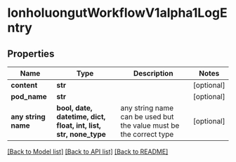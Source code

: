 # IonholuongutWorkflowV1alpha1LogEntry


## Properties
Name | Type | Description | Notes
------------ | ------------- | ------------- | -------------
**content** | **str** |  | [optional] 
**pod_name** | **str** |  | [optional] 
**any string name** | **bool, date, datetime, dict, float, int, list, str, none_type** | any string name can be used but the value must be the correct type | [optional]

[[Back to Model list]](../README.md#documentation-for-models) [[Back to API list]](../README.md#documentation-for-api-endpoints) [[Back to README]](../README.md)


